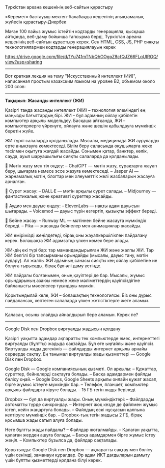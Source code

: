 Түркістан ареана кешенінің веб-сайтын құрастыру


 «Керемет» бастауыш мектеп-балабақша кешенінің анықтамалық жүйесін құрастыру-Диербек



Маған 100 пайыз жұмыс істейтін кодтарды генерацияла, қысқаша айтқанда, веб-даму бойынша тапсырма берді, Түркістан ареана кешенінің веб-сайтын құрастыру керек. Сен HTML, CSS, JS, PHP сияқты технологиялармен кодтарды генерациялауың керек


https://drive.google.com/file/d/1Yu741mTNbQhOOgpZ8cfQJZ66FLqUIROQ/view?usp=sharing

---

Вот краткая лекция на тему "Искусственный интеллект (ИИ)", написанная простым казахским языком на уровне B2, объемом около 200 слов:

---

**Тақырып: Жасанды интеллект (ЖИ)**

Қазіргі таңда жасанды интеллект (ЖИ) – технология әлеміндегі ең маңызды бағыттардың бірі. ЖИ – бұл адамның ойлау қабілетін компьютер арқылы модельдеу. Басқаша айтқанда, ЖИ – компьютерлерге үйренуге, ойлауға және шешім қабылдауға мүмкіндік беретін жүйе.

ЖИ түрлі салаларда қолданылады. Мысалы, медицинада ЖИ ауруларды ерте анықтауға көмектеседі. Білім беру саласында оқушыларға жеке тәсілмен оқытуға жағдай жасайды. Сонымен қатар, банктер, көлік, сауда, ауыл шаруашылығы сияқты салаларда да қолданылады.

📌 Мәтін жазу мен тіл өңдеу:
– ChatGPT — мәтін жазу, сұрақтарға жауап беру, шығарма немесе эссе жазуға көмектеседі.
– Jasper AI — жарнамалық мәтін, блогтар мен әлеуметтік желі жазбаларын жасауға арналған.

📌 Сурет жасау:
– DALL·E — мәтін арқылы сурет салады.
– Midjourney — фантастикалық және креативті суреттер жасайды.

📌 Аудио мен дауыс өңдеу:
– ElevenLabs — нақты адам дауысын шығарады.
– Voicemod — дауыс түрін өзгертіп, қызықты эффект береді.

📌 Бейне жасау:
– Runway ML — мәтіннен бейне жасауға мүмкіндік береді.
– Pika — жасанды бейнелер мен анимациялар жасайды.

ЖИ өмірімізді жеңілдетеді, бірақ оны жауапкершілікпен пайдалану керек. Болашақта ЖИ адамзатқа үлкен көмек бере алады.

ЖИ-дің екі түрі бар: тар мамандандырылған ЖИ және жалпы ЖИ. Тар ЖИ белгілі бір тапсырманы орындайды (мысалы, дауыс тану, мәтін аудару). Ал жалпы ЖИ адамның санасы сияқты кең ойлау қабілетіне ие болуға тырысады, бірақ бұл әлі даму үстінде.

ЖИ пайдалы болғанымен, оның қауіптері де бар. Мысалы, жұмыс орындарының азаюы немесе жеке мәліметтердің қауіпсіздігіне байланысты мәселелер туындауы мүмкін.

Қорытындылай келе, ЖИ – болашақтың технологиясы. Біз оны дұрыс пайдалансақ, көптеген салаларда үлкен жетістіктерге жете аламыз.

---

Қаласаң, осыны слайдқа айналдырып бере аламын. Керек пе?

---

Google Disk пен Dropbox виртуалды жадысын қолдану

Қазіргі уақытта адамдар ақпаратты тек компьютерде емес, интернеттегі виртуалды (бұлтты) жадыда сақтайды. Бұл өте ыңғайлы және қауіпсіз. Виртуалды жады дегеніміз — файлдарды интернет арқылы арнайы серверде сақтау. Ең танымал виртуалды жады қызметтері — Google Disk пен Dropbox.

Google Disk — Google компаниясының қызметі. Ол арқылы:
– Құжаттар, суреттер, бейнелерді сақтауға болады.
– Басқа адамдармен файлды бөлісу оңай.
– Google Docs, Google Sheets арқылы онлайн құжат жасап, бірге жұмыс істеуге мүмкіндік бар.
– Телефон, планшет, компьютер арқылы файлдарға кіруге болады.
– 15 ГБ тегін жады беріледі.

Dropbox — бұл да виртуалды жады. Оның мүмкіндіктері:
– Файлдарды автоматты түрде синхрондау.
– Интернет жоқ кезде де файлмен жұмыс істеп, кейін жаңартуға болады.
– Файлдың ескі нұсқасын қалпына келтіруге мүмкіндік бар.
– Dropbox-тың тегін жадысы 2 ГБ, бірақ қосымша жады сатып алуға болады.

Неге бұлтты жады пайдалы?
– Файлдар жоғалмайды.
– Қалаған уақытта, қалаған жерден ашуға болады.
– Басқа адамдармен бірге жұмыс істеу жеңіл.
– Компьютер бұзылса да, файлдар сақталады.

Қорытынды: Google Disk пен Dropbox — ақпаратты сақтау мен бөлісу үшін сенімді, заманауи құралдар. Әр адам ИКТ дағдыларын дамыту үшін бұлтты қызметтерді қолдана білуі керек.


